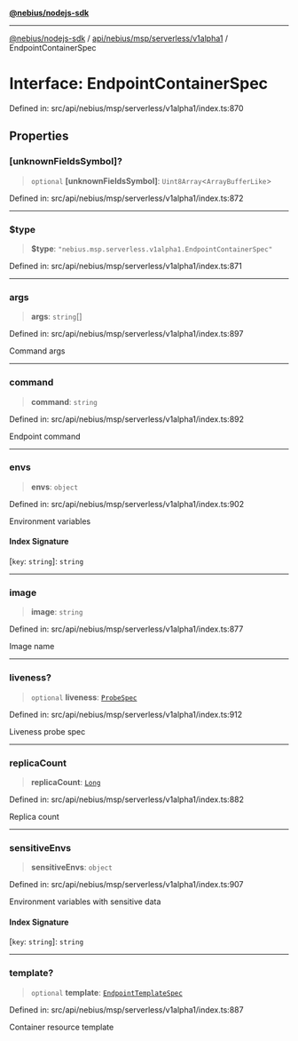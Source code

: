 [**@nebius/nodejs-sdk**](../../../../../../README.md)

---

[@nebius/nodejs-sdk](../../../../../../README.md) / [api/nebius/msp/serverless/v1alpha1](../README.md) / EndpointContainerSpec

# Interface: EndpointContainerSpec

Defined in: src/api/nebius/msp/serverless/v1alpha1/index.ts:870

## Properties

### \[unknownFieldsSymbol\]?

> `optional` **\[unknownFieldsSymbol\]**: `Uint8Array`\<`ArrayBufferLike`\>

Defined in: src/api/nebius/msp/serverless/v1alpha1/index.ts:872

---

### $type

> **$type**: `"nebius.msp.serverless.v1alpha1.EndpointContainerSpec"`

Defined in: src/api/nebius/msp/serverless/v1alpha1/index.ts:871

---

### args

> **args**: `string`[]

Defined in: src/api/nebius/msp/serverless/v1alpha1/index.ts:897

Command args

---

### command

> **command**: `string`

Defined in: src/api/nebius/msp/serverless/v1alpha1/index.ts:892

Endpoint command

---

### envs

> **envs**: `object`

Defined in: src/api/nebius/msp/serverless/v1alpha1/index.ts:902

Environment variables

#### Index Signature

\[`key`: `string`\]: `string`

---

### image

> **image**: `string`

Defined in: src/api/nebius/msp/serverless/v1alpha1/index.ts:877

Image name

---

### liveness?

> `optional` **liveness**: [`ProbeSpec`](ProbeSpec.md)

Defined in: src/api/nebius/msp/serverless/v1alpha1/index.ts:912

Liveness probe spec

---

### replicaCount

> **replicaCount**: [`Long`](../../../../../../runtime/protos/core/classes/Long.md)

Defined in: src/api/nebius/msp/serverless/v1alpha1/index.ts:882

Replica count

---

### sensitiveEnvs

> **sensitiveEnvs**: `object`

Defined in: src/api/nebius/msp/serverless/v1alpha1/index.ts:907

Environment variables with sensitive data

#### Index Signature

\[`key`: `string`\]: `string`

---

### template?

> `optional` **template**: [`EndpointTemplateSpec`](EndpointTemplateSpec.md)

Defined in: src/api/nebius/msp/serverless/v1alpha1/index.ts:887

Container resource template
